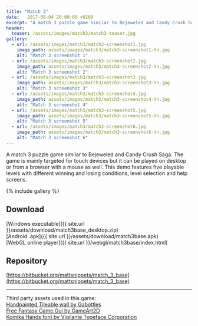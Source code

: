 ```yaml
---
title: "Match 3"
date:   2017-08-04 20:00:00 +0200
excerpt: "A match 3 puzzle game similar to Bejeweled and Candy Crush Saga."
header:
  teaser: /assets/images/match3/match3-teaser.jpg
gallery:
  - url: /assets/images/match3/match3-screenshot1.jpg
    image_path: assets/images/match3/match3-screenshot1-tn.jpg
    alt: "Match 3 screenshot 1"
  - url: /assets/images/match3/match3-screenshot2.jpg
    image_path: assets/images/match3/match3-screenshot2-tn.jpg
    alt: "Match 3 screenshot 2"
  - url: /assets/images/match3/match3-screenshot3.jpg
    image_path: assets/images/match3/match3-screenshot3-tn.jpg
    alt: "Match 3 screenshot 3"
  - url: /assets/images/match3/match3-screenshot4.jpg
    image_path: assets/images/match3/match3-screenshot4-tn.jpg
    alt: "Match 3 screenshot 4"
  - url: /assets/images/match3/match3-screenshot5.jpg
    image_path: assets/images/match3/match3-screenshot5-tn.jpg
    alt: "Match 3 screenshot 5"
  - url: /assets/images/match3/match3-screenshot6.jpg
    image_path: assets/images/match3/match3-screenshot6-tn.jpg
    alt: "Match 3 screenshot 6"
---
```


A match 3 puzzle game similar to Bejeweled and Candy Crush Saga. The game is mainly targeted for touch devices but it can be played on desktop or from a browser with a mouse as well. This demo features five playable levels with different winning and losing conditions, level selection and help screens.

{% include gallery %}

## Download
[Windows executable]({{ site.url }}/assets/download/match3base_desktop.zip)  
[Android .apk]({{ site.url }}/assets/download/match3base.apk)  
[WebGL online player]({{ site.url }}/webgl/match3base/index.html)

## Repository
[https://bitbucket.org/mattsnippets/match_3_base](https://bitbucket.org/mattsnippets/match_3_base)  

****

Third party assets used in this game:  
[Handpainted Tileable wall by Gabottles](https://opengameart.org/content/handpainted-tileable-wall)  
[Free Fantasy Game Gui by GameArt2D](http://www.gameart2d.com/free-fantasy-game-gui.html)  
[Komika Hands font by Vigilante Typeface Corporation](http://www.dafont.com/komika-hands.font)  